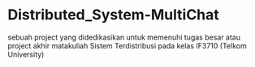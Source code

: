 # Distributed_System-MultiChat
sebuah project yang didedikasikan untuk memenuhi tugas besar atau project akhir matakuliah Sistem Terdistribusi pada kelas IF3710 (Telkom University)
